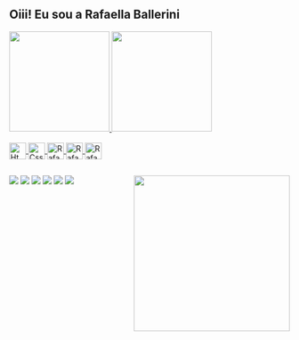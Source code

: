 ## Oiii! Eu sou a Rafaella Ballerini 
 <div>
  <a href="https://github.com/rafaballerini">
  <img height="180em" src="https://github-readme-stats.vercel.app/api?username=xeyay&show_icons=true&theme=tokyonight&include_all_commits=true&count_private=true"/>
  <img height="180em" src="https://github-readme-stats.vercel.app/api/top-langs/?username=xeyay&layout=compact&langs_count=7&theme=tokyonight"/>
</div>
<div style="display: inline_block"><br>
  <img align="center" alt="Html" height="30" <img src="https://img.shields.io/badge/HTML5-E34F26?style=for-the-badge&logo=html5&logoColor=white" />
  <img align="center" alt="Css" height="30" <img src="https://img.shields.io/badge/CSS3-1572B6?style=for-the-badge&logo=css3&logoColor=white" />
  <img align="center" alt="Rafa-React" height="30" <img src="https://img.shields.io/badge/C%23-239120?style=for-the-badge&logo=c-sharp&logoColor=white" /> 
  <img align="center" alt="Rafa-HTML" height="30" <img src="https://img.shields.io/badge/C%2B%2B-00599C?style=for-the-badge&logo=c%2B%2B&logoColor=white" />
  <img align="center" alt="Rafa-CSS" height="30" <img src="https://img.shields.io/badge/Lua-2C2D72?style=for-the-badge&logo=lua&logoColor=white" />

</div>
  
  ##
 
<div> 
  <a href="https://www.youtube.com/channel/UC_-uuuZbY0AAt9CViNzvc-Q" target="_blank"><img src="https://img.shields.io/badge/YouTube-FF0000?style=for-the-badge&logo=youtube&logoColor=white" target="_blank"></a>
  <a href="https://instagram.com/rafaballerini" target="_blank"><img src="https://img.shields.io/badge/-Instagram-%23E4405F?style=for-the-badge&logo=instagram&logoColor=white" target="_blank"></a>
 	<a href="https://www.twitch.tv/rafaballerinii" target="_blank"><img src="https://img.shields.io/badge/Twitch-9146FF?style=for-the-badge&logo=twitch&logoColor=white" target="_blank"></a>
 <a href="https://discord.gg/pDbY76q8Qf" target="_blank"><img src="https://img.shields.io/badge/Discord-7289DA?style=for-the-badge&logo=discord&logoColor=white" target="_blank"></a> 
  <a href = "mailto:contatorafaballerini@gmail.com"><img src="https://img.shields.io/badge/-Gmail-%23333?style=for-the-badge&logo=gmail&logoColor=white" target="_blank"></a>
  <a href="https://www.linkedin.com/in/rafaella-ballerini-45875016a" target="_blank"><img src="https://img.shields.io/badge/-LinkedIn-%230077B5?style=for-the-badge&logo=linkedin&logoColor=white" target="_blank"></a> 
 
<img align="right" src="https://c.tenor.com/pBN2j-8OhKEAAAAC/loona-jinsuol.gif" height="280">
 
</div>
